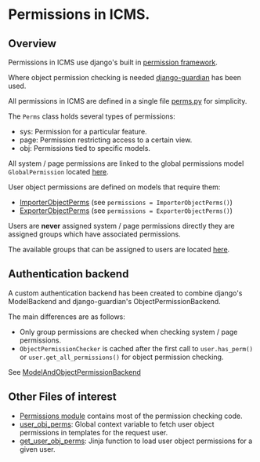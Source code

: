 # Permissions in ICMS.

## Overview

Permissions in ICMS use django's built in [permission framework](https://docs.djangoproject.com/en/4.2/topics/auth/default/#permissions-and-authorization).

Where object permission checking is needed [django-guardian](https://django-guardian.readthedocs.io/en/stable/index.html) has been used.

All permissions in ICMS are defined in a single file [perms.py](../web/permissions/perms.py) for simplicity.

The `Perms` class holds several types of permissions:
- sys: Permission for a particular feature.
- page: Permission restricting access to a certain view.
- obj: Permissions tied to specific models.

All system / page permissions are linked to the global permissions model `GlobalPermission` located [here](../web/models/models.py).

User object permissions are defined on models that require them: 
- [ImporterObjectPerms](../web/domains/importer/models.py) (see `permissions = ImporterObjectPerms()`)
- [ExporterObjectPerms](../web/domains/exporter/models.py) (see `permissions = ExporterObjectPerms()`)

Users are **never** assigned system / page permissions directly they are assigned groups which have associated permissions.

The available groups that can be assigned to users are located [here](../web/management/commands/create_icms_groups.py). 

## Authentication backend

A custom authentication backend has been created to combine django's ModelBackend and django-guardian's ObjectPermissionBackend.

The main differences are as follows:
- Only group permissions are checked when checking system / page permissions.
- `ObjectPermissionChecker` is cached after the first call to `user.has_perm()` or `user.get_all_permissions()` for object permission checking.

See [ModelAndObjectPermissionBackend](../web/auth/backends.py)

## Other Files of interest

- [Permissions module](../web/permissions/__init__.py) contains most of the permission checking code.
- [user_obj_perms](../web/permissions/context_processors.py): Global context variable to fetch user object permissions in templates for the request user.
- [get_user_obj_perms](../web/jinja2.py): Jinja function to load user object permissions for a given user.